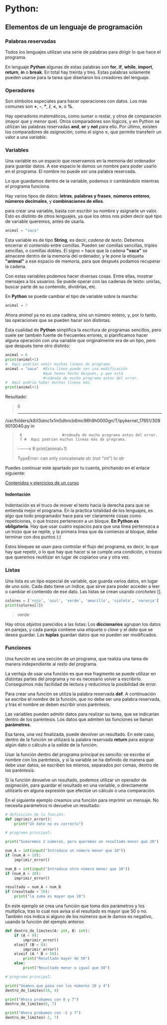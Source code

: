 # Python:
## Elementos de un lenguaje de programación

### Palabras reservadas

Todos los lenguajes utilizan una serie de palabras para dirigir lo que hace el programa.

En lenguaje **Python** algunas de estas palabras son **for**, **if**, **while**, **import**, **return**, **in** o **break**. En total hay treinta y tres. Estas palabras solamente pueden usarse para la tarea que diseñaron los creadores del lenguaje.

### Operadores

Son símbolos especiales para hacer operaciones con datos. Los más comunes son **+**, **-**, **\***, **/**, **<**, **>**, o **%**.

Hay operadores matemáticos, como sumar o restar, y otros de comparación (mayor que y menor que). Otros comparadores son lógicos, y en Python se utilizan las palabras reservadas **and**, **or** y **not** para ello. Por último, existen los comparadores de *asignación*, como el signo **=**, que permite transferir un valor a una *variable*.

### Variables

Una variable es un espacio que reservamos en la memoria del ordenador para guardar datos. A ese espacio le damos un nombre para poder usarlo en el programa. El nombre no puede ser una palabra reservada.

Lo que guardamos dentro de la variable, podemos ir cambiándolo mientras el programa funciona.

Hay varios tipos de datos: **letras**, **palabras y frases**, **números enteros**, **números decimales**, y **combinaciones de ellos**.

para crear una variable, basta con escribir su nombre y asignarle un valor. Esto es distinto de otros lenguajes, ya que los otros nos piden decir qué tipo de variable queremos, antes de usarla.

```python
animal = "vaca"
```
Esta variable es de tipo **String**, es decir, *cadena de texto*. Debemos encerrar el contenido entre comillas. Pueden ser comillas sencillas, triples sencillas, o comillas dobles. El signo *=* hace que la cadena **"vaca"** se almacene dentro de la memoria del ordenador, y le pone la etiqueta **"animal"** a ese espacio de memoria, para que después podamos recuperar la cadena.

Con estas variables podemos hacer diversas cosas. Entre ellas, mostrar mensajes a los usuarios. Se puede operar con las cadenas de texto: unirlas, buscar parte de su contenido, dividirlas, etc.

En **Python** se puede cambiar el tipo de variable sobre la marcha:
```python
animal = 7
```
Ahora *animal* ya no es una cadena, sino un número entero, y, por lo tanto, las operaciones que se pueden hacer son distintas.

Esta cualidad de **Python** simplifica la escritura de programas sencillos, pero suele ser también fuente de frecuentes errores, si planificamos hacer alguna operación con una variable que originalmente era de un tipo, pero que después tiene otro distinto:

```python
animal = 6
print(animal+1)
#  Aquí podrían venir muchas líneas de programa.
animal = "vaca"  #Esta línea puede ser una modificación
                 #que hemos hecho después, y que está
                 #rodeada de mucho programa antes del error.
#  Aquí podría haber muchas líneas más.
print(animal+1)
```
Resultado:
> 6
>
>---------------------------------------------------------------------------
/var/folders/k8/l3stnc1x1m5dhncb6mc96h9h0000gn/T/ipykernel_17651/3099013040.py in <module>
>      6                  #rodeada de mucho programa antes del error.
>      7 #  Aquí podrían muchas líneas más de programa.
>----> 8 print(animal+1)
>
>TypeError: can only concatenate str (not "int") to str

Puedes continuar este apartado por tu cuenta, pinchando en el enlace siguiente:

[Contenidos y ejercicios de un curso](https://colab.research.google.com/github/institutohumai/cursos-python/blob/master/Introduccion/1_TiposDatos/tipos-datos.ipynb)

#### Indentación

Indentación es el truco de mover el texto hacia la derecha para que se entienda mejor el programa. En la práctica totalidad de los lenguajes, es algo que todo programador hace para ver claramente cosas como repeticiones, o qué trozos pertenecen a un bloque. **En Python es obligatoria**. Hay que usar cuatro espacios para que una línea pertenezca a un trozo que se repite, y la primera linea que da comienzo al bloque, debe terminar con dos puntos (:)

Estos bloques se usan para controlar el flujo del programa, es decir, lo que hay que repetir, o lo que hay que hacer si se cumple una condición, o trozos que queremos reutilizar en lugar de copiarlos una y otra vez.

### Listas

Una lista es un tipo especial de variable, que guarda varios datos, en lugar de uno solo. Cada dato tiene un índice, que sirve para poder acceder a leer o cambiar el contenido de ese dato. Las listas se crean usando *corchetes* [].
```python
colores = ['rojo', 'azul', 'verde', 'amarillo', 'violeta', 'naranja']
print(colores[2])
```
> verde

Hay otros *objetos* parecidos a las listas: Los **diccionarios** agrupan los datos en parejas, y cada pareja contiene una *etiqueta* o *clave* y el *dato* que se desea guardar. Las **tuplas** guardan datos que no pueden ser modificados.

### Funciones

Una función es una sección de un programa, que realiza una tarea de manera independiente al resto del programa.

La ventaja de usar una función es que ese fragmento se puede utilizar en distintas partes del programa y no es necesario volver a escribirlo. Conseguimos más facilidad de lectura y reducimos la posibilidad de error.

Para crear una función se utiliza la palabra reservada **def**. A continuación se escribe el *nombre* de la función, que no debe ser una palabra reservada, y tras el nombre se deben escribir unos paréntesis.

Las variables pueden admitir datos para realizar su tarea, que se indicarían dentro de los paréntesis. Los datos que admiten las funciones se llaman **parámetros**.

Esa tarea, una vez finalizada, puede devolver un resultado. En este caso, dentro de la función se utilizará la palabra reservada **return** para asignar algún dato o cálculo a la *salida* de la función.

Usar la función dentro del programa principal es sencillo: se escribe el nombre con los paréntesis, y si la variable se ha definido de manera que debe usar datos, se escriben los mismos, separados por comas, dentro de los paréntesis.

Si la función devuelve un resultado, podemos utilizar un operador de *asignación*, para guardar el resultado en una variable, o directamente utilizarlo en alguna expresión que efectúe un cálculo o una comparación.

En el siguiente ejemplo creamos una función para imprimir un mensaje. No necesita parámetros ni devuelve un resultado:

```Python
# definición de la función:
def imprimir_error():
    print("Un dato no es correcto")

# programa principal:

print("Sumaremos 2 números, pero queremos un resultado menor que 20")

num_A = int(input("Introduce un número menor que 10"))
if (num_A > 10):
    imprimir_error()

num_B = int(input("Introduce otro número menor que 10"))
if (num_A > 10):
    imprimir_error()

resultado = num_A + num_B
if (resultado > 10):
    print("la suma es mayor que 10")
```

En este ejemplo se crea una función que toma dos parámetros y los multiplica, tras lo cual nos avisa si el resultado es mayor que 50 o no. También nos indica si alguno de los números que le damos es negativo, usando la función del ejemplo anterior.

```Python
def dentro_de_limites(A: int, B: int):
    if (A < 0):
        imprimir_error()
    elseif (B < 0):
        imprimir_error()
    elseif (A * B > 50):
        print("Resultado mayor de 50")
    else:
        print("Resultado menor o igual que 50")

# programa principal:

print("Veamos que pasa con los números 10 y 4")
dentro_de_limites(10, 4)

print("Ahora probamos con 8 y 7")
dentro_de_limites(8, 7)

print("Ahora probamos con -2 y 7")
dentro_de_limites(-2, 7)
```
